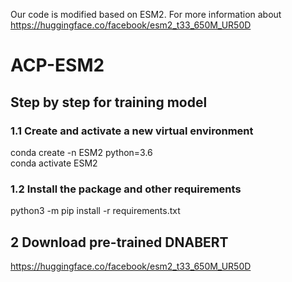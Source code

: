 Our code is modified based on ESM2. For more information about https://huggingface.co/facebook/esm2_t33_650M_UR50D
# ACP-ESM2
## Step by step for training model	
### 1.1 Create and activate a new virtual environment
conda create -n ESM2 python=3.6 <br>
conda activate ESM2
### 1.2 Install the package and other requirements
python3 -m pip install -r requirements.txt
## 2 Download pre-trained DNABERT
https://huggingface.co/facebook/esm2_t33_650M_UR50D
